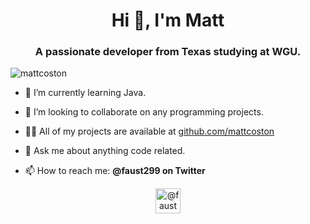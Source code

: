 <h1 align="center">Hi 👋, I'm Matt</h1>
<h3 align="center">A passionate developer from Texas studying at WGU.</h3>

<p align="left"> <img src="https://komarev.com/ghpvc/?username=mattcoston" alt="mattcoston" /> </p>

- 🔭 I’m currently learning Java.

- 👯 I’m looking to collaborate on any programming projects.

- 👨‍💻 All of my projects are available at [github.com/mattcoston](github.com/mattcoston)

- 💬 Ask me about anything code related.

- 📫 How to reach me: **@faust299 on Twitter**


<p align="center">
<a href="https://twitter.com/@faust299" target="blank"><img align="center" src="https://cdn.jsdelivr.net/npm/simple-icons@3.0.1/icons/twitter.svg" alt="@faust299" height="40" width="40" /></a>
</p>

